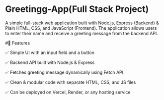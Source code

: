 # Greetingg-App(Full Stack Project)
A simple full-stack web application built with Node.js, Express (Backend) & Plain HTML, CSS, and JavaScript (Frontend). The application allows users to enter their name and receive a greeting message from the backend API.

#🚀 Features

✅ Simple UI with an input field and a button

✅ Backend API built with Node.js & Express

✅ Fetches greeting message dynamically using Fetch API

✅ Clean & modular code with separate HTML, CSS, and JS files

✅ Can be deployed on Vercel, Render, or any hosting service



